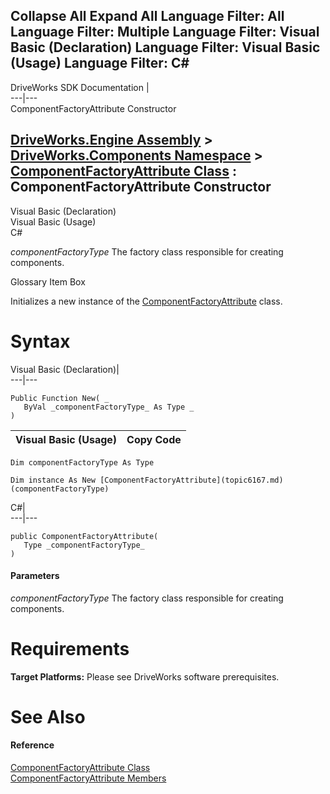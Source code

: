 Collapse All Expand All Language Filter: All  Language Filter: Multiple  Language Filter: Visual Basic (Declaration) Language Filter: Visual Basic (Usage) Language Filter: C#  
---  
DriveWorks SDK Documentation  |   
---|---  
ComponentFactoryAttribute Constructor   
  
[DriveWorks.Engine Assembly](topic2156.md) > [DriveWorks.Components Namespace](topic6089.md) > [ComponentFactoryAttribute Class](topic6167.md) : ComponentFactoryAttribute Constructor  
---  
  
Visual Basic (Declaration)    
Visual Basic (Usage)    
C# 

_componentFactoryType_
    The factory class responsible for creating components.

Glossary Item Box

Initializes a new instance of the [ComponentFactoryAttribute](topic6167.md) class. 

# Syntax

Visual Basic (Declaration)|   
---|---  
      
    
    Public Function New( _
       ByVal _componentFactoryType_ As Type _
    )  
  
Visual Basic (Usage)| Copy Code  
---|---  
      
    
    Dim componentFactoryType As Type
     
    Dim instance As New [ComponentFactoryAttribute](topic6167.md)(componentFactoryType)  
  
C#|   
---|---  
      
    
    public ComponentFactoryAttribute( 
       Type _componentFactoryType_
    )  
  
#### Parameters

 _componentFactoryType_
    The factory class responsible for creating components.

# Requirements

**Target Platforms:** Please see DriveWorks software prerequisites.

# See Also

#### Reference

[ComponentFactoryAttribute Class](topic6167.md)   
[ComponentFactoryAttribute Members](topic6168.md)


